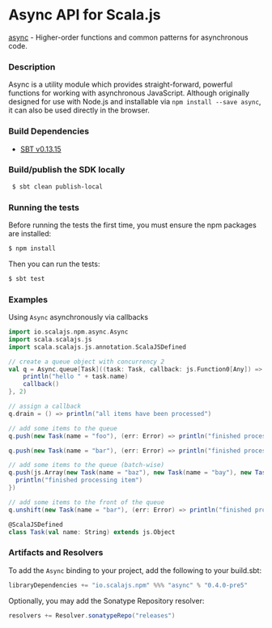 Async API for Scala.js
================================
[async](https://www.npmjs.com/package/async) - Higher-order functions and common patterns for asynchronous code.

### Description

Async is a utility module which provides straight-forward, powerful functions for working with asynchronous JavaScript. 
Although originally designed for use with Node.js and installable via `npm install --save async`, it can also be used 
directly in the browser.

### Build Dependencies

* [SBT v0.13.15](http://www.scala-sbt.org/download.html)

### Build/publish the SDK locally

```bash
 $ sbt clean publish-local
```

### Running the tests

Before running the tests the first time, you must ensure the npm packages are installed:

```bash
$ npm install
```

Then you can run the tests:

```bash
$ sbt test
```

### Examples

Using `Async` asynchronously via callbacks

```scala
import io.scalajs.npm.async.Async
import scala.scalajs.js
import scala.scalajs.js.annotation.ScalaJSDefined

// create a queue object with concurrency 2
val q = Async.queue[Task]((task: Task, callback: js.Function0[Any]) => {
    println("hello " + task.name)
    callback()
}, 2)

// assign a callback
q.drain = () => println("all items have been processed")

// add some items to the queue
q.push(new Task(name = "foo"), (err: Error) => println("finished processing foo"))

q.push(new Task(name = "bar"), (err: Error) => println("finished processing bar"))

// add some items to the queue (batch-wise)
q.push(js.Array(new Task(name = "baz"), new Task(name = "bay"), new Task(name = "bax")), (err: Error) => {
  println("finished processing item")
})

// add some items to the front of the queue
q.unshift(new Task(name = "bar"), (err: Error) => println("finished processing bar"))

@ScalaJSDefined
class Task(val name: String) extends js.Object
```

### Artifacts and Resolvers

To add the `Async` binding to your project, add the following to your build.sbt:  

```sbt
libraryDependencies += "io.scalajs.npm" %%% "async" % "0.4.0-pre5"
```

Optionally, you may add the Sonatype Repository resolver:

```sbt   
resolvers += Resolver.sonatypeRepo("releases") 
```
